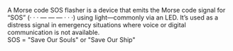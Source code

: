 A Morse code SOS flasher is a device that emits the Morse code signal for “SOS” (· · · — — — · · ·) using light—commonly via an LED. It’s used as a distress signal in emergency situations where voice or digital communication is not available.  
SOS = "Save Our Souls" or "Save Our Ship"

